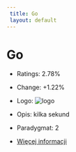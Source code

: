 ```yaml
--- 
 title: Go 
 layout: default 
--- 
```

# Go
- Ratings: 2.78%
- Change: +1.22%
- Logo: ![logo](https://www.tiobe.com/wp-content/themes/tiobe/tiobe-index/images/Go.png)
- Opis: kilka sekund
- Paradygmat: 
2


- [Więcej informacji](https://pl.wikipedia.org/wiki/Go)
